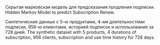 Скрытая марковская модель для предсказания продления подписки.
Hidden Markov Model to predict Subscription Renew.

Синтетические данные с 5-ю продуктами, 4-мя длительностями подписки, 956-ю клиентами, историей подписок и использования за 728 дней.
The synthetic dataset with 5 products, 4 durations of subscription, 956 clients, subscription and use time history for 728 days.


